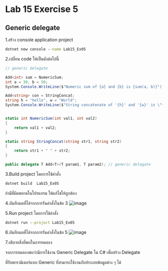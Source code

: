 # Lab 15 Exercise 5

## Generic delegate

1.สร้าง console application project

```cmd
dotnet new console --name Lab15_Ex05
```

2.เปลี่ยน code ให้เป็นดังต่อไปนี้

```cs
// generic delegate

Add<int> sum = NumericSum;
int a = 30, b = 50;
System.Console.WriteLine($"Numeric sum of {a} and {b} is {sum(a, b)}");

Add<string> con = StringConcat;
string h = "hello", w = "World";
System.Console.WriteLine($"String concatenate of '{h}' and '{w}' is \"{con(h, w)}\"");


static int NumericSum(int val1, int val2)
{
    return val1 + val2;
}

static string StringConcat(string str1, string str2)
{
    return str1 + " " + str2;
}

public delegate T Add<T>(T param1, T param2); // generic delegate
```

3.Build project โดยการใช้คำสั่ง

```cmd
dotnet build  Lab15_Ex05
```

ถ้ามีที่ผิดพลาดในโปรแกรม ให้แก้ไขให้ถูกต้อง

4.บันทึกผลที่ได้จากการรันคำสั่งในข้อ 3
![image](https://github.com/ThanchiraCharakhon099/03376836-OOP-2566-Lab-15/assets/144195708/df73bd8c-8ff6-43ab-ac7d-0f098df3442f)

5.Run project โดยการใช้คำสั่ง

```cmd
dotnet run --project Lab15_Ex05
```

6.บันทึกผลที่ได้จากการรันคำสั่งในข้อ 5
![image](https://github.com/ThanchiraCharakhon099/03376836-OOP-2566-Lab-15/assets/144195708/f2564f74-5218-433b-a102-ac92aae9c19c)

7.อธิบายสิ่งที่พบในการทดลอง

จากการทดลองพบว่ามีการใช้งาน Generic Delegate ใน C# เพื่อสร้าง Delegate

ที่รับพารามิเตอร์แบบ Generic ที่สามารถใช้งานกับประเภทข้อมูลต่าง ๆ ได้
